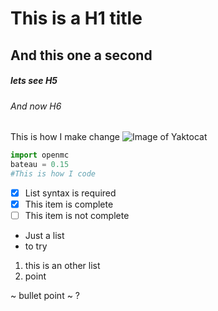 # This is a H1 title
## And this one a second

##### lets see H5
###### And now H6

This is how I make change
![Image of Yaktocat](https://octodex.github.com/images/yaktocat.png)

``` python
import openmc
bateau = 0.15
#This is how I code
```
- [x] List syntax is required
- [x] This item is complete
- [ ] This item is not complete

- Just a list
- to try
1. this is an other list
2. point

~ bullet point ~ ?

